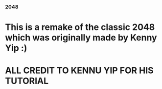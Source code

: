 ### 2048

# This is a remake of the classic 2048 which was originally made by Kenny Yip :)

# ALL CREDIT TO KENNU YIP FOR HIS TUTORIAL
